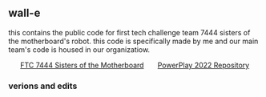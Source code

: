 ## wall-e

this contains the public code for first tech challenge team 7444 sisters of the motherboard's robot. this code is specifically made by me and our main team's code is housed in our organizatiow.

&nbsp;&nbsp;&nbsp;&nbsp;&nbsp;&nbsp;[FTC 7444 Sisters of the Motherboard](https://github.com/sisters-of-the-motherboard-7444)
&nbsp;&nbsp;&nbsp;&nbsp;&nbsp;&nbsp;[PowerPlay 2022 Repository](https://github.com/sisters-of-the-motherboard-7444/PowerPlay_2022)

### verions and edits
